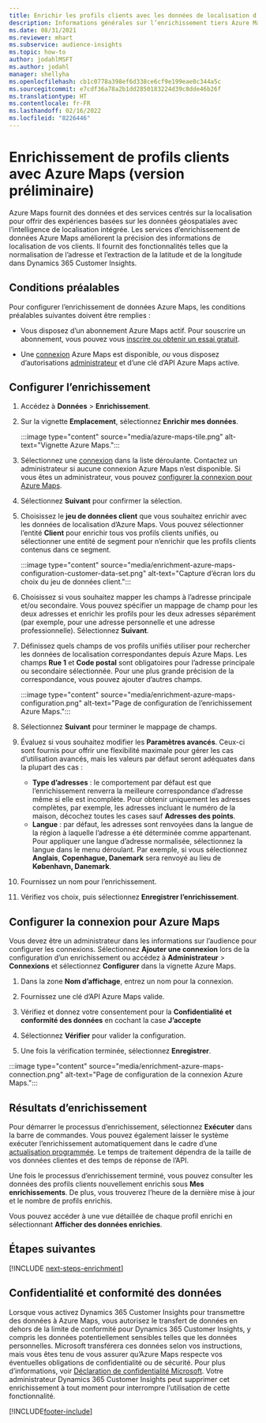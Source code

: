 ```yaml
---
title: Enrichir les profils clients avec les données de localisation d’Azure Maps
description: Informations générales sur l’enrichissement tiers Azure Maps.
ms.date: 08/31/2021
ms.reviewer: mhart
ms.subservice: audience-insights
ms.topic: how-to
author: jodahlMSFT
ms.author: jodahl
manager: shellyha
ms.openlocfilehash: cb1c0778a398ef6d338ce6cf9e199eae0c344a5c
ms.sourcegitcommit: e7cdf36a78a2b1dd2850183224d39c8dde46b26f
ms.translationtype: HT
ms.contentlocale: fr-FR
ms.lasthandoff: 02/16/2022
ms.locfileid: "8226446"
---
```

# <a name="enrichment-of-customer-profiles-with-azure-maps-preview"></a>Enrichissement de profils clients avec Azure Maps (version préliminaire)

Azure Maps fournit des données et des services centrés sur la localisation pour offrir des expériences basées sur les données géospatiales avec l’intelligence de localisation intégrée. Les services d’enrichissement de données Azure Maps améliorent la précision des informations de localisation de vos clients. Il fournit des fonctionnalités telles que la normalisation de l’adresse et l’extraction de la latitude et de la longitude dans Dynamics 365 Customer Insights.

## <a name="prerequisites"></a>Conditions préalables

Pour configurer l’enrichissement de données Azure Maps, les conditions préalables suivantes doivent être remplies :

- Vous disposez d’un abonnement Azure Maps actif. Pour souscrire un abonnement, vous pouvez vous [inscrire ou obtenir un essai gratuit](https://azure.microsoft.com/services/azure-maps/).

- Une [connexion](connections.md) Azure Maps est disponible, *ou* vous disposez d’autorisations [administrateur](permissions.md#administrator) et d’une clé d’API Azure Maps active.

## <a name="configure-the-enrichment"></a>Configurer l’enrichissement

1. Accédez à **Données** > **Enrichissement**. 

1. Sur la vignette **Emplacement**, sélectionnez **Enrichir mes données**.

   :::image type="content" source="media/azure-maps-tile.png" alt-text="Vignette Azure Maps.":::

1. Sélectionnez une [connexion](connections.md) dans la liste déroulante. Contactez un administrateur si aucune connexion Azure Maps n’est disponible. Si vous êtes un administrateur, vous pouvez [configurer la connexion pour Azure Maps](#configure-the-connection-for-azure-maps). 

1. Sélectionnez **Suivant** pour confirmer la sélection.

1. Choisissez le **jeu de données client** que vous souhaitez enrichir avec les données de localisation d’Azure Maps. Vous pouvez sélectionner l’entité **Client** pour enrichir tous vos profils clients unifiés, ou sélectionner une entité de segment pour n’enrichir que les profils clients contenus dans ce segment.

    :::image type="content" source="media/enrichment-azure-maps-configuration-customer-data-set.png" alt-text="Capture d’écran lors du choix du jeu de données client.":::

1. Choisissez si vous souhaitez mapper les champs à l’adresse principale et/ou secondaire. Vous pouvez spécifier un mappage de champ pour les deux adresses et enrichir les profils pour les deux adresses séparément (par exemple, pour une adresse personnelle et une adresse professionnelle). Sélectionnez **Suivant**.

1. Définissez quels champs de vos profils unifiés utiliser pour rechercher les données de localisation correspondantes depuis Azure Maps. Les champs **Rue 1** et **Code postal** sont obligatoires pour l’adresse principale ou secondaire sélectionnée. Pour une plus grande précision de la correspondance, vous pouvez ajouter d’autres champs.

   :::image type="content" source="media/enrichment-azure-maps-configuration.png" alt-text="Page de configuration de l’enrichissement Azure Maps.":::

1. Sélectionnez **Suivant** pour terminer le mappage de champs.

1. Évaluez si vous souhaitez modifier les **Paramètres avancés**. Ceux-ci sont fournis pour offrir une flexibilité maximale pour gérer les cas d’utilisation avancés, mais les valeurs par défaut seront adéquates dans la plupart des cas :
   - **Type d’adresses** : le comportement par défaut est que l’enrichissement renverra la meilleure correspondance d’adresse même si elle est incomplète. Pour obtenir uniquement les adresses complètes, par exemple, les adresses incluant le numéro de la maison, décochez toutes les cases sauf **Adresses des points**. 
   - **Langue** : par défaut, les adresses sont renvoyées dans la langue de la région à laquelle l’adresse a été déterminée comme appartenant. Pour appliquer une langue d’adresse normalisée, sélectionnez la langue dans le menu déroulant. Par exemple, si vous sélectionnez **Anglais**, **Copenhague, Danemark** sera renvoyé au lieu de **København, Danemark**.

1. Fournissez un nom pour l’enrichissement.

1. Vérifiez vos choix, puis sélectionnez **Enregistrer l’enrichissement**.

## <a name="configure-the-connection-for-azure-maps"></a>Configurer la connexion pour Azure Maps

Vous devez être un administrateur dans les informations sur l’audience pour configurer les connexions. Sélectionnez **Ajouter une connexion** lors de la configuration d’un enrichissement ou accédez à **Administrateur** > **Connexions** et sélectionnez **Configurer** dans la vignette Azure Maps.

1. Dans la zone **Nom d’affichage**, entrez un nom pour la connexion.

1. Fournissez une clé d’API Azure Maps valide.

1. Vérifiez et donnez votre consentement pour la **Confidentialité et conformité des données** en cochant la case **J’accepte**

1. Sélectionnez **Vérifier** pour valider la configuration.

1. Une fois la vérification terminée, sélectionnez **Enregistrer**.

:::image type="content" source="media/enrichment-azure-maps-connection.png" alt-text="Page de configuration de la connexion Azure Maps.":::

## <a name="enrichment-results"></a>Résultats d’enrichissement

Pour démarrer le processus d’enrichissement, sélectionnez **Exécuter** dans la barre de commandes. Vous pouvez également laisser le système exécuter l’enrichissement automatiquement dans le cadre d’une [actualisation programmée](system.md#schedule-tab). Le temps de traitement dépendra de la taille de vos données clientes et des temps de réponse de l’API.

Une fois le processus d’enrichissement terminé, vous pouvez consulter les données des profils clients nouvellement enrichis sous **Mes enrichissements**. De plus, vous trouverez l’heure de la dernière mise à jour et le nombre de profils enrichis.

Vous pouvez accéder à une vue détaillée de chaque profil enrichi en sélectionnant **Afficher des données enrichies**.

## <a name="next-steps"></a>Étapes suivantes

[!INCLUDE [next-steps-enrichment](../includes/next-steps-enrichment.md)]

## <a name="data-privacy-and-compliance"></a>Confidentialité et conformité des données

Lorsque vous activez Dynamics 365 Customer Insights pour transmettre des données à Azure Maps, vous autorisez le transfert de données en dehors de la limite de conformité pour Dynamics 365 Customer Insights, y compris les données potentiellement sensibles telles que les données personnelles. Microsoft transférera ces données selon vos instructions, mais vous êtes tenu de vous assurer qu’Azure Maps respecte vos éventuelles obligations de confidentialité ou de sécurité. Pour plus d’informations, voir [Déclaration de confidentialité Microsoft](https://go.microsoft.com/fwlink/?linkid=396732).
Votre administrateur Dynamics 365 Customer Insights peut supprimer cet enrichissement à tout moment pour interrompre l’utilisation de cette fonctionnalité.

[!INCLUDE[footer-include](../includes/footer-banner.md)]

